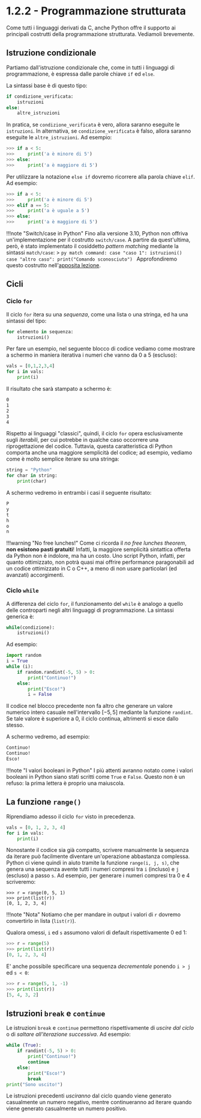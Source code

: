 
# 1.2.2 - Programmazione strutturata

Come tutti i linguaggi derivati da C, anche Python offre il supporto ai principali costrutti della programmazione strutturata. Vediamoli brevemente.

## Istruzione condizionale

Partiamo dall'istruzione condizionale che, come in tutti i linguaggi di programmazione, è espressa dalle parole chiave `if` ed `else`.

La sintassi base è di questo tipo:

```py
if condizione_verificata:
	istruzioni
else:
	altre_istruzioni
```

In pratica, se `condizione_verificata` è vero, allora saranno eseguite le `istruzioni`. In alternativa, se `condizione_verificata` è falso, allora saranno eseguite le `altre_istruzioni`. Ad esempio:

```py
>>> if a < 5:
>>> 	print('a è minore di 5')
>>> else:
>>> 	print('a è maggiore di 5')
```

Per utilizzare la notazione `else if` dovremo ricorrere alla parola chiave `elif`. Ad esempio:

```py
>>> if a < 5:
>>> 	print('a è minore di 5')
>>> elif a == 5:
>>> 	print('a è uguale a 5')
>>> else:
>>> 	print('a è maggiore di 5')
```

!!!note "Switch/case in Python"
	Fino alla versione 3.10, Python non offriva un'implementazione per il costrutto `switch/case`. A partire da quest'ultima, però, è stato implementato il cosiddetto *pattern matching* mediante la sintassi `match/case`:
	> ```py
	  match command:
	      case "caso 1":
			  istruzioni()
		  case "altro caso":
			  print("Comando sconosciuto")
	  ```
	Approfondiremo questo costrutto nell'[apposita lezione]().

## Cicli

### Ciclo `for`

Il ciclo `for` itera su una *sequenza*, come una lista o una stringa, ed ha una sintassi del tipo:

```py
for elemento in sequenza:
	istruzioni()
```

Per fare un esempio, nel seguente blocco di codice vediamo come mostrare a schermo in maniera iterativa i numeri che vanno da 0 a 5 (escluso):

```py
vals = [0,1,2,3,4]
for i in vals:
    print(i)
```

Il risultato che sarà stampato a schermo è:

```bash
0
1
2
3
4
```

Rispetto ai linguaggi "classici", quindi, il ciclo `for` opera esclusivamente sugli *iterabili*, per cui potrebbe in qualche caso occorrere una riprogettazione del codice. Tuttavia, questa caratteristica di Python comporta anche una maggiore semplicità del codice; ad esempio, vediamo come è molto semplice iterare su una stringa:

```py
string = "Python"
for char in string:
    print(char)
```

A schermo vedremo in entrambi i casi il seguente risultato:

```bash
P
y
t
h
o
n
```

!!!warning "No free lunches!"
	Come ci ricorda il *no free lunches theorem*, **non esistono pasti gratuiti**! Infatti, la maggiore semplicità sintattica offerta da Python non è indolore, ma ha un costo. Uno script Python, infatti, per quanto ottimizzato, non potrà quasi mai offrire performance paragonabili ad un codice ottimizzato in C o C++, a meno di non usare particolari (ed avanzati) accorgimenti.

### Ciclo `while`

A differenza del ciclo `for`, il funzionamento del `while` è analogo a quello delle controparti negli altri linguaggi di programmazione. La sintassi generica è:

```py
while(condizione):
	istruzioni()
```

Ad esempio:

```py
import random
i = True
while (i):
    if random.randint(-5, 5) > 0:
        print("Continuo!")
    else:
        print("Esco!")
		i = False
```

Il codice nel blocco precedente non fa altro che generare un valore numerico intero casuale nell'intervallo $[-5, 5]$ mediante la funzione `randint`. Se tale valore è superiore a $0$, il ciclo continua, altrimenti si esce dallo stesso.

A schermo vedremo, ad esempio:

```bash
Continuo!
Continuo!
Esco!
```

!!!note "I valori booleani in Python"
	I più attenti avranno notato come i valori booleani in Python siano stati scritti come `True` e `False`. Questo non è un refuso: la prima lettera è proprio una maiuscola.

## La funzione `range()`

Riprendiamo adesso il ciclo `for` visto in precedenza.

```py
vals = [0, 1, 2, 3, 4]
for i in vals:
    print(i)
```

Nonostante il codice sia già compatto, scrivere manualmente la sequenza da iterare può facilmente diventare un'operazione abbastanza complessa. Python ci viene quindi in aiuto tramite la funzione `range(i, j, s)`, che genera una sequenza avente tutti i numeri compresi tra `i` (incluso) e `j` (escluso) a passo `s`. Ad esempio, per generare i numeri compresi tra 0 e 4 scriveremo:

```pycon
>>> r = range(0, 5, 1)
>>> print(list(r))
[0, 1, 2, 3, 4]
```

!!!note "Nota"
	Notiamo che per mandare in output i valori di `r` dovremo convertirlo in lista (`list(r)`).

Qualora omessi, `i` ed `s` assumono valori di default rispettivamente 0 ed 1:

```py
>>> r = range(5)
>>> print(list(r))
[0, 1, 2, 3, 4]
```

E' anche possibile specificare una sequenza *decrementale* ponendo `i > j` ed `s < 0`:

```py
>>> r = range(5, 1, -1)
>>> print(list(r))
[5, 4, 3, 2]
```

## Istruzioni `break` e `continue`

Le istruzioni `break` e `continue` permettono rispettivamente di *uscire dal ciclo* o di *saltare all'iterazione successiva*. Ad esempio:

```py
while (True):
    if randint(-5, 5) > 0:
        print("Continuo!")
		continue
    else:
        print("Esco!")
        break
print("Sono uscito!")
```

Le istruzioni precedenti *usciranno* dal ciclo quando viene generato casualmente un numero negativo, mentre continueranno ad iterare quando viene generato casualmente un numero positivo.
